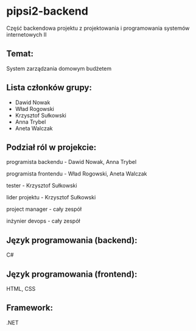 # pipsi2-backend
Część backendowa projektu z projektowania i programowania systemów internetowych II

## Temat:
System zarządzania domowym budżetem

## Lista członków grupy:
- Dawid Nowak
- Wład Rogowski
- Krzysztof Sułkowski
- Anna Trybel
- Aneta Walczak

## Podział ról w projekcie:
programista backendu - Dawid Nowak, Anna Trybel

programista frontendu - Wład Rogowski, Aneta Walczak

tester - Krzysztof Sułkowski

lider projektu - Krzysztof Sułkowski

project manager - cały zespół

inżynier devops - cały zespół

## Język programowania (backend):
C#

## Język programowania (frontend):
HTML, CSS

## Framework:
.NET
